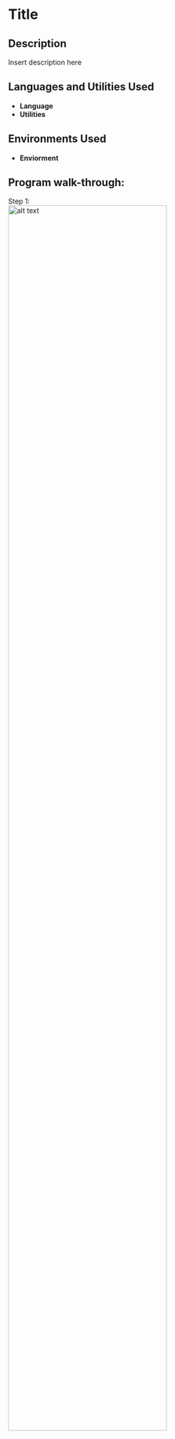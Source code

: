 <h1>Title</h1>

<h2>Description</h2>
Insert description here
<br/>


<h2>Languages and Utilities Used</h2>

- <b>Language</b> 
- <b>Utilities</b>

<h2>Environments Used</h2>

- <b>Enviorment</b>

<h2>Program walk-through:</h2>

<p>
Step 1: <br/>
<img src="imgurimg" height="80%" width="80%" alt="alt text"/>
<br/>
<br/>
</p>

<!--
 ```diff
- text in red
+ text in green
! text in orange
# text in gray
@@ text in purple (and bold)@@
```
--!>
